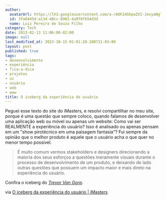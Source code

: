 ```yaml
---
author:
  avatarUrl: https://lh3.googleusercontent.com/a-/AOh14GhpwZVI-JevyaNgTdlrOT6YN20cI6V9Kxtq38Ij8AQ=s100
  id: 3fa6445d-a13d-40cc-8901-4a9f6f654d3d
  name: Luiz Pereira de Souza Filho
category: Tech
date: 2013-02-13 11:06:00-02:00
image: null
last_modified_at: 2023-10-15 01:01:20.288711-03:00
layout: post
published: true
tags:
- desenvolvimento
- experiência
- fica-a-dica
- projetos
- ui
- usuário
- web
- www
title: O iceberg da experiência do usuário
---
```


Peguei esse texto do site do iMasters, e resolvi compartilhar no meu site, porque é uma questão que sempre coloco, quando falamos de desenvolver uma aplicação web ou móvel ou apenas um website: Como vai ser REALMENTE a experiência do usuário? Isso é analisado ou apenas pensam em um "show pirotécnico em uma paisagem fantasia"? Fui sempre da opinião que o melhor produto é aquele que o usuário acha o que quer no menor tempo possível.

> É muito comum vermos stakeholders e designers direcionando a maioria dos seus esforços a questões meramente visuais durante o processo de desenvolvimento de um produto, e deixando de lado outras questões que possuem um impacto maior e mais direto na experiência do usuário.

Confira o iceberg do [_Trevor Van Gorp_](https://www.slideshare.net/trevor.vangorp/ux-iceberg1).

via [O iceberg da experiência do usuário | iMasters](http://imasters.com.br/design/o-iceberg-da-experiencia-do-usuario/)

